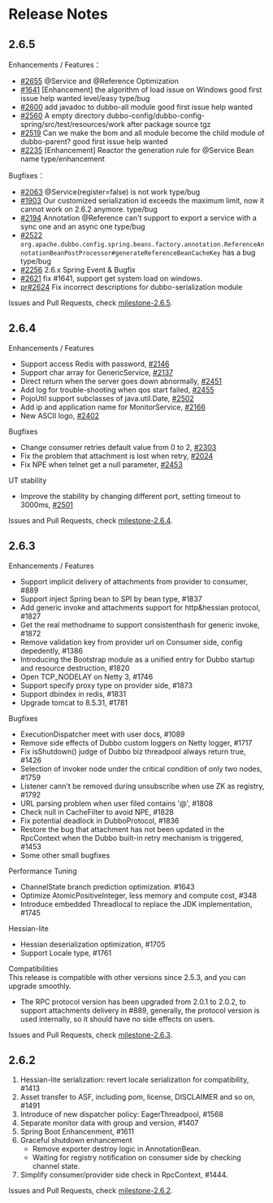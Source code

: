 # Release Notes

## 2.6.5

Enhancements / Features：   

- [#2655](https://github.com/apache/incubator-dubbo/issues/2655) @Service and @Reference Optimization 
- [#1641](https://github.com/apache/incubator-dubbo/issues/1641) [Enhancement] the algorithm of load issue on Windows good first issue help wanted level/easy type/bug
- [#2600](https://github.com/apache/incubator-dubbo/issues/2600) add javadoc to dubbo-all module good first issue help wanted
- [#2560](https://github.com/apache/incubator-dubbo/issues/2560) A empty directory dubbo-config/dubbo-config-spring/src/test/resources/work after package source tgz
- [#2519](https://github.com/apache/incubator-dubbo/issues/2519) Can we make the bom and all module become the child module of dubbo-parent? good first issue help wanted 
- [#2235](https://github.com/apache/incubator-dubbo/issues/2235) [Enhancement] Reactor the generation rule for @Service Bean name type/enhancement 


Bugfixes：    

- [#2063](https://github.com/apache/incubator-dubbo/issues/2063) @Service(register=false) is not work type/bug
- [#1903](https://github.com/apache/incubator-dubbo/issues/1903) Our customized serialization id exceeds the maximum limit, now it cannot work on 2.6.2 anymore. type/bug
- [#2194](https://github.com/apache/incubator-dubbo/issues/2194) Annotation @Reference can't support to export a service with a sync one and an async one type/bug 
- [#2522](https://github.com/apache/incubator-dubbo/issues/2522) `org.apache.dubbo.config.spring.beans.factory.annotation.ReferenceAnnotationBeanPostProcessor#generateReferenceBeanCacheKey` has a bug type/bug
- [#2256](https://github.com/apache/incubator-dubbo/issues/2256) 2.6.x Spring Event & Bugfix
- [#2621](https://github.com/apache/incubator-dubbo/issues/2621) fix #1641, support get system load on windows.
- [pr#2624](https://github.com/apache/incubator-dubbo/pull/2624) Fix incorrect descriptions for dubbo-serialization module 

Issues and Pull Requests, check [milestone-2.6.5](https://github.com/apache/incubator-dubbo/milestone/21).

## 2.6.4

Enhancements / Features

- Support access Redis with password, [#2146](https://github.com/apache/incubator-dubbo/pull/2146)
- Support char array for GenericService, [#2137](https://github.com/apache/incubator-dubbo/pull/2137)
- Direct return when the server goes down abnormally, [#2451](https://github.com/apache/incubator-dubbo/pull/2451)
- Add log for trouble-shooting when qos start failed, [#2455](https://github.com/apache/incubator-dubbo/pull/2455)
- PojoUtil support subclasses of java.util.Date, [#2502](https://github.com/apache/incubator-dubbo/pull/2502)
- Add ip and application name for MonitorService, [#2166](https://github.com/apache/incubator-dubbo/pull/2166)
- New ASCII logo, [#2402](https://github.com/apache/incubator-dubbo/pull/2402)

Bugfixes

- Change consumer retries default value from 0 to 2, [#2303](https://github.com/apache/incubator-dubbo/pull/2303)
- Fix the problem that attachment is lost when retry, [#2024](https://github.com/apache/incubator-dubbo/pull/2024)
- Fix NPE when telnet get a null parameter, [#2453](https://github.com/apache/incubator-dubbo/pull/2453)

UT stability

- Improve the stability by changing different port, setting timeout to 3000ms, [#2501](https://github.com/apache/incubator-dubbo/pull/2501)

Issues and Pull Requests, check [milestone-2.6.4](https://github.com/apache/incubator-dubbo/milestone/19).

## 2.6.3

Enhancements / Features

- Support implicit delivery of attachments from provider to consumer, #889
- Support inject Spring bean to SPI by bean type, #1837
- Add generic invoke and attachments support for http&hessian protocol, #1827
- Get the real methodname to support consistenthash for generic invoke, #1872
- Remove validation key from provider url on Consumer side, config depedently, #1386
- Introducing the Bootstrap module as a unified entry for Dubbo startup and resource destruction, #1820
- Open TCP_NODELAY on Netty 3, #1746
- Support specify proxy type on provider side, #1873
- Support dbindex in redis, #1831
- Upgrade tomcat to 8.5.31, #1781

Bugfixes

- ExecutionDispatcher meet with user docs, #1089
- Remove side effects of Dubbo custom loggers on Netty logger, #1717
- Fix isShutdown() judge of Dubbo biz threadpool always return true, #1426
- Selection of invoker node under the critical condition of only two nodes, #1759
- Listener cann't be removed during unsubscribe when use ZK as registry, #1792
- URL parsing problem when user filed contains '@',  #1808
- Check null in CacheFilter to avoid NPE, #1828
- Fix potential deadlock in DubboProtocol, #1836
- Restore the bug that attachment has not been updated in the RpcContext when the Dubbo built-in retry mechanism is triggered, #1453
- Some other small bugfixes

Performance Tuning

- ChannelState branch prediction optimization. #1643
- Optimize AtomicPositiveInteger, less memory and compute cost, #348
- Introduce embedded Threadlocal to replace the JDK implementation, #1745

Hessian-lite

- Hessian deserialization optimization, #1705
- Support Locale type, #1761

Compatibilities  
This release is compatible with other versions since 2.5.3, and you can upgrade smoothly.
- The RPC protocol version has been upgraded from 2.0.1 to 2.0.2, to support attachments delivery in #889, 
generally, the protocol version is used internally, so it should have no side effects on users.

Issues and Pull Requests, check [milestone-2.6.3](https://github.com/apache/incubator-dubbo/milestone/17).


## 2.6.2

1. Hessian-lite serialization: revert locale serialization for compatibility, #1413
2. Asset transfer to ASF, including pom, license, DISCLAIMER and so on, #1491
3. Introduce of new dispatcher policy: EagerThreadpool, #1568
4. Separate monitor data with group and version, #1407
5. Spring Boot Enhancenment, #1611
6. Graceful shutdown enhancement
   - Remove exporter destroy logic in AnnotationBean.
   - Waiting for registry notification on consumer side by checking channel state.
7. Simplify consumer/provider side check in RpcContext, #1444.

Issues and Pull Requests, check [milestone-2.6.2](https://github.com/apache/incubator-dubbo/milestone/15).